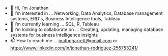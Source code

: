 - 👋 Hi, I’m Jonathan
- 👀 I’m interested in ... Networking, Data Analytics, Database management systems, ERD's, Business Intelligence tools, Tableau
- 🌱 I’m currently learning ...  SQL, R, Tableau
- 💞️ I’m looking to collaborate on ... Creating, updating, managing database systems for business intelligence insights
- 📫 How to reach me ... jnathngarrett@gmail.com or https://www.linkedin.com/in/jonathan-rodriguez-255753241/

<!---
eyemboutit/eyemboutit is a ✨ special ✨ repository because its `README.md` (this file) appears on your GitHub profile.
You can click the Preview link to take a look at your changes.
--->
